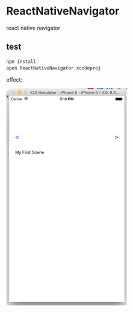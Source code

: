 # ReactNativeNavigator

react native navigator

## test

```bash
npm install
open ReactNativeNavigator.xcodeproj
```

effect:

<img src="./images/MySceneComponent.png" width="320" />
